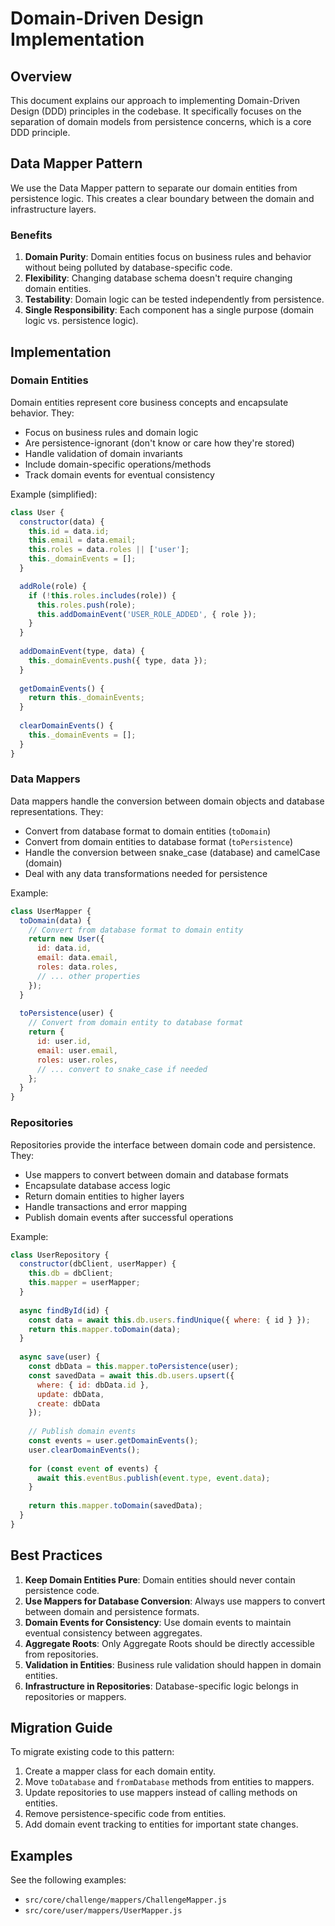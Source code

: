 # Domain-Driven Design Implementation

## Overview

This document explains our approach to implementing Domain-Driven Design (DDD) principles in the codebase. It specifically focuses on the separation of domain models from persistence concerns, which is a core DDD principle.

## Data Mapper Pattern

We use the Data Mapper pattern to separate our domain entities from persistence logic. This creates a clear boundary between the domain and infrastructure layers.

### Benefits

1. **Domain Purity**: Domain entities focus on business rules and behavior without being polluted by database-specific code.
2. **Flexibility**: Changing database schema doesn't require changing domain entities.
3. **Testability**: Domain logic can be tested independently from persistence.
4. **Single Responsibility**: Each component has a single purpose (domain logic vs. persistence logic).

## Implementation

### Domain Entities

Domain entities represent core business concepts and encapsulate behavior. They:

- Focus on business rules and domain logic
- Are persistence-ignorant (don't know or care how they're stored)
- Handle validation of domain invariants
- Include domain-specific operations/methods
- Track domain events for eventual consistency

Example (simplified):
```javascript
class User {
  constructor(data) {
    this.id = data.id;
    this.email = data.email;
    this.roles = data.roles || ['user'];
    this._domainEvents = [];
  }

  addRole(role) {
    if (!this.roles.includes(role)) {
      this.roles.push(role);
      this.addDomainEvent('USER_ROLE_ADDED', { role });
    }
  }
  
  addDomainEvent(type, data) {
    this._domainEvents.push({ type, data });
  }
  
  getDomainEvents() {
    return this._domainEvents;
  }
  
  clearDomainEvents() {
    this._domainEvents = [];
  }
}
```

### Data Mappers

Data mappers handle the conversion between domain objects and database representations. They:

- Convert from database format to domain entities (`toDomain`)
- Convert from domain entities to database format (`toPersistence`)
- Handle the conversion between snake_case (database) and camelCase (domain)
- Deal with any data transformations needed for persistence

Example:
```javascript
class UserMapper {
  toDomain(data) {
    // Convert from database format to domain entity
    return new User({
      id: data.id,
      email: data.email,
      roles: data.roles,
      // ... other properties
    });
  }
  
  toPersistence(user) {
    // Convert from domain entity to database format
    return {
      id: user.id,
      email: user.email,
      roles: user.roles,
      // ... convert to snake_case if needed
    };
  }
}
```

### Repositories

Repositories provide the interface between domain code and persistence. They:

- Use mappers to convert between domain and database formats
- Encapsulate database access logic
- Return domain entities to higher layers
- Handle transactions and error mapping
- Publish domain events after successful operations

Example:
```javascript
class UserRepository {
  constructor(dbClient, userMapper) {
    this.db = dbClient;
    this.mapper = userMapper;
  }
  
  async findById(id) {
    const data = await this.db.users.findUnique({ where: { id } });
    return this.mapper.toDomain(data);
  }
  
  async save(user) {
    const dbData = this.mapper.toPersistence(user);
    const savedData = await this.db.users.upsert({
      where: { id: dbData.id },
      update: dbData,
      create: dbData
    });
    
    // Publish domain events
    const events = user.getDomainEvents();
    user.clearDomainEvents();
    
    for (const event of events) {
      await this.eventBus.publish(event.type, event.data);
    }
    
    return this.mapper.toDomain(savedData);
  }
}
```

## Best Practices

1. **Keep Domain Entities Pure**: Domain entities should never contain persistence code.
2. **Use Mappers for Database Conversion**: Always use mappers to convert between domain and persistence formats.
3. **Domain Events for Consistency**: Use domain events to maintain eventual consistency between aggregates.
4. **Aggregate Roots**: Only Aggregate Roots should be directly accessible from repositories.
5. **Validation in Entities**: Business rule validation should happen in domain entities.
6. **Infrastructure in Repositories**: Database-specific logic belongs in repositories or mappers.

## Migration Guide

To migrate existing code to this pattern:

1. Create a mapper class for each domain entity.
2. Move `toDatabase` and `fromDatabase` methods from entities to mappers.
3. Update repositories to use mappers instead of calling methods on entities.
4. Remove persistence-specific code from entities.
5. Add domain event tracking to entities for important state changes.

## Examples

See the following examples:
- `src/core/challenge/mappers/ChallengeMapper.js`
- `src/core/user/mappers/UserMapper.js` 